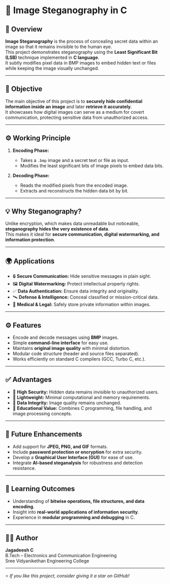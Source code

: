 # 🧩 Image Steganography in C

## 📘 Overview
**Image Steganography** is the process of concealing secret data within an image so that it remains invisible to the human eye.  
This project demonstrates steganography using the **Least Significant Bit (LSB)** technique implemented in **C language**.  
It subtly modifies pixel data in BMP images to embed hidden text or files while keeping the image visually unchanged.

---

## 🎯 Objective
The main objective of this project is to **securely hide confidential information inside an image** and later **retrieve it accurately**.  
It showcases how digital images can serve as a medium for covert communication, protecting sensitive data from unauthorized access.

---

## ⚙️ Working Principle
1. **Encoding Phase:**  
   - Takes a `.bmp` image and a secret text or file as input.  
   - Modifies the least significant bits of image pixels to embed data bits.  

2. **Decoding Phase:**  
   - Reads the modified pixels from the encoded image.  
   - Extracts and reconstructs the hidden data bit by bit.

---

## 💡 Why Steganography?
Unlike encryption, which makes data unreadable but noticeable, **steganography hides the very existence of data**.  
This makes it ideal for **secure communication, digital watermarking, and information protection**.

---

## 🌍 Applications
- 🔒 **Secure Communication:** Hide sensitive messages in plain sight.  
- 🖼️ **Digital Watermarking:** Protect intellectual property rights.  
- ✅ **Data Authentication:** Ensure data integrity and originality.  
- 🛰️ **Defense & Intelligence:** Conceal classified or mission-critical data.  
- 🏥 **Medical & Legal:** Safely store private information within images.

---

## ⚙️ Features
- Encode and decode messages using **BMP** images.  
- Simple **command-line interface** for easy use.  
- Maintains **original image quality** with minimal distortion.  
- Modular code structure (header and source files separated).  
- Works efficiently on standard C compilers (GCC, Turbo C, etc.).

---

## ✅ Advantages
- 🔐 **High Security:** Hidden data remains invisible to unauthorized users.  
- 🧠 **Lightweight:** Minimal computational and memory requirements.  
- 💾 **Data Integrity:** Image quality remains unchanged.  
- 🧩 **Educational Value:** Combines C programming, file handling, and image processing concepts.

---

## 🚀 Future Enhancements
- Add support for **JPEG, PNG, and GIF** formats.  
- Include **password protection or encryption** for extra security.  
- Develop a **Graphical User Interface (GUI)** for ease of use.  
- Integrate **AI-based steganalysis** for robustness and detection resistance.

---

## 🧠 Learning Outcomes
- Understanding of **bitwise operations, file structures, and data encoding**.  
- Insight into **real-world applications of information security**.  
- Experience in **modular programming and debugging** in C.  

---

## 👨‍💻 Author
**Jagadeesh C**  
B.Tech – Electronics and Communication Engineering  
Sree Vidyanikethan Engineering College  

---

⭐ *If you like this project, consider giving it a star on GitHub!*  
